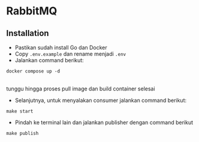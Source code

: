 # RabbitMQ

## Installation
- Pastikan sudah install Go dan Docker
- Copy `.env.example` dan rename menjadi `.env`
- Jalankan command berikut:
```
docker compose up -d
```
<br>tunggu hingga proses pull image dan build container selesai <br>
- Selanjutnya, untuk menyalakan consumer jalankan command berikut:
```
make start
```
- Pindah ke terminal lain dan jalankan publisher dengan command berikut
```
make publish
```